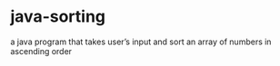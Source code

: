 # java-sorting
a java program that takes user’s input and sort an array of numbers in ascending order
